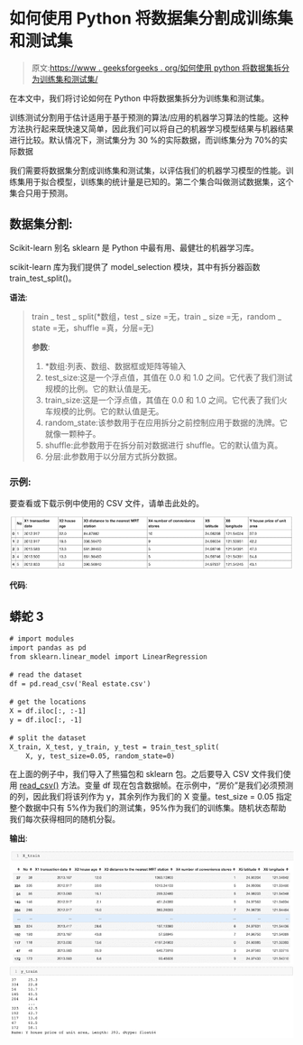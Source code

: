 # 如何使用 Python 将数据集分割成训练集和测试集

> 原文:[https://www . geeksforgeeks . org/如何使用 python 将数据集拆分为训练集和测试集/](https://www.geeksforgeeks.org/how-to-split-a-dataset-into-train-and-test-sets-using-python/)

在本文中，我们将讨论如何在 Python 中将数据集拆分为训练集和测试集。

训练测试分割用于估计适用于基于预测的算法/应用的机器学习算法的性能。这种方法执行起来既快速又简单，因此我们可以将自己的机器学习模型结果与机器结果进行比较。默认情况下，测试集分为 30 %的实际数据，而训练集分为 70%的实际数据

我们需要将数据集分割成训练集和测试集，以评估我们的机器学习模型的性能。训练集用于拟合模型，训练集的统计量是已知的。第二个集合叫做测试数据集，这个集合只用于预测。

## 数据集分割:

Scikit-learn 别名 sklearn 是 Python 中最有用、最健壮的机器学习库。

scikit-learn 库为我们提供了 model_selection 模块，其中有拆分器函数 train_test_split()。

**语法**:

> train _ test _ split(*数组，test _ size =无，train _ size =无，random _ state =无，shuffle =真，分层=无)
> 
> **参数**:
> 
> 1.  *数组:列表、数组、数据框或矩阵等输入
> 2.  test_size:这是一个浮点值，其值在 0.0 和 1.0 之间。它代表了我们测试规模的比例。它的默认值是无。
> 3.  train_size:这是一个浮点值，其值在 0.0 和 1.0 之间。它代表了我们火车规模的比例。它的默认值是无。
> 4.  random_state:该参数用于在应用拆分之前控制应用于数据的洗牌。它就像一颗种子。
> 5.  shuffle:此参数用于在拆分前对数据进行 shuffle。它的默认值为真。
> 6.  分层:此参数用于以分层方式拆分数据。

### 示例:

要查看或下载示例中使用的 CSV 文件，请单击此处的。

![](img/4e8928a909b24afd60d05612bc2c3cdd.png)

**代码**:

## 蟒蛇 3

```
# import modules
import pandas as pd
from sklearn.linear_model import LinearRegression

# read the dataset
df = pd.read_csv('Real estate.csv')

# get the locations
X = df.iloc[:, :-1]
y = df.iloc[:, -1]

# split the dataset
X_train, X_test, y_train, y_test = train_test_split(
    X, y, test_size=0.05, random_state=0)
```

在上面的例子中，我们导入了熊猫包和 sklearn 包。之后要导入 CSV 文件我们使用 [read_csv()](https://www.geeksforgeeks.org/python-read-csv-using-pandas-read_csv/) 方法。变量 df 现在包含数据帧。在示例中，“房价”是我们必须预测的列，因此我们将该列作为 y，其余列作为我们的 X 变量。test_size = 0.05 指定整个数据中只有 5%作为我们的测试集，95%作为我们的训练集。随机状态帮助我们每次获得相同的随机分裂。

**输出**:

![](img/3e85f49db122dde767cd7e4455de329d.png) ![](img/0e2e7c11b0bec8a9a8d4921377b5f701.png)